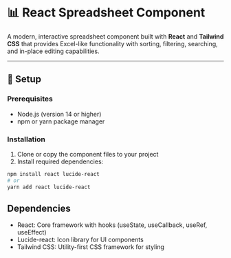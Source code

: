 # 📊 React Spreadsheet Component

A modern, interactive spreadsheet component built with **React** and **Tailwind CSS** that provides Excel-like functionality with sorting, filtering, searching, and in-place editing capabilities.

---

## 🚀 Setup

### Prerequisites
- Node.js (version 14 or higher)
- npm or yarn package manager

### Installation

1. Clone or copy the component files to your project
2. Install required dependencies:

```bash
npm install react lucide-react
# or
yarn add react lucide-react
```

## Dependencies
- React: Core framework with hooks (useState, useCallback, useRef, useEffect)
- Lucide-react: Icon library for UI components
- Tailwind CSS: Utility-first CSS framework for styling
